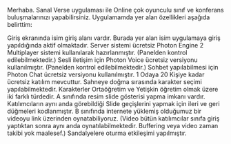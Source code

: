 Merhaba. Sanal Verse uygulaması ile Online çok oyunculu sınıf ve konferans buluşmalarınızı yapabilirsiniz.
Uygulamamda yer alan özellikleri aşağıda belirttim:

Giriş ekranında isim giriş alanı vardır. Burada yer alan isim uygulamaya giriş yapıldığında aktif olmaktadır.
Server sistemi ücretsiz Photon Engine 2 Multiplayer sistemi kullanılarak hazırlanmıştır. (Panelden kontrol edilebilmektedir.)
Sesli iletişim için Photon Voice ücretsiz versiyonu kullanılmıştır. (Panelden kontrol edilebilmektedir.)
Sohbet yapılabilmesi için Photon Chat ücretsiz versiyonu kullanılmıştır.
1 Odaya 20 Kişiye kadar ücretsiz katılım mevcuttur.
Sahneye doğma sırasında karakter seçimi yapılabilmektedir. Karakterler Ortaöğretim ve Yetişkin öğretim olmak üzere iki farklı türdedir.
A sınıfında resim slide gösterisi yapma imkanı vardır. Katılımcıların aynı anda görebildiği Slide geçişlerini yapmak için ileri ve geri düğmeleri kodlanmıştır.
B sınıfında internete yüklemiş olduğumuz bir videoyu link üzerinden oynatabiliyoruz. (Video bütün katılımcılar sınıfa giriş yaptıktan sonra aynı anda oynatılabilmektedir. Buffering veya video zaman takibi yok maalesef.)
Sandalyelere oturma etkileşimi yapılmıştır.
